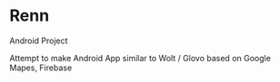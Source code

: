 # Renn
Android Project

Attempt to make Android App similar to Wolt / Glovo based on Google Mapes, Firebase
